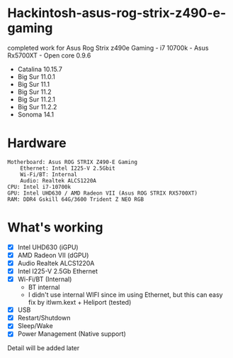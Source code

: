# Hackintosh-asus-rog-strix-z490-e-gaming
completed work for Asus Rog Strix z490e Gaming - i7 10700k - Asus Rx5700XT - Open core 0.9.6
- Catalina 10.15.7
- Big Sur 11.0.1
- Big Sur 11.1
- Big Sur 11.2
- Big Sur 11.2.1
- Big Sur 11.2.2
- Sonoma 14.1
# Hardware
    Motherboard: Asus ROG STRIX Z490-E Gaming
        Ethernet: Intel I225-V 2.5Gbit
        Wi-Fi/BT: Internal
        Audio: Realtek ALCS1220A
    CPU: Intel i7-10700k
    GPU: Intel UHD630 / AMD Radeon VII (Asus ROG STRIX RX5700XT)
    RAM: DDR4 Gskill 64G/3600 Trident Z NEO RGB


# What's working
- [x] Intel UHD630 (iGPU)
- [x] AMD Radeon VII (dGPU)
- [x] Audio Realtek ALCS1220A
- [x] Intel I225-V 2.5Gb Ethernet
- [x] Wi-Fi/BT (Internal)
    - BT internal
    - I didn't use internal WIFI since im using Ethernet, but this can easy fix by itlwm.kext + Heliport (tested)
- [x] USB
- [x] Restart/Shutdown
- [x] Sleep/Wake
- [x] Power Management (Native support)

Detail will be added later
